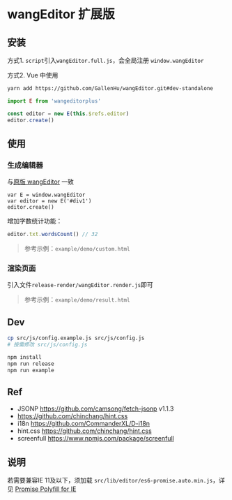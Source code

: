 
# wangEditor 扩展版

## 安装
方式1. `script`引入`wangEditor.full.js`，会全局注册 `window.wangEditor`

方式2. Vue 中使用
```sh
yarn add https://github.com/GallenHu/wangEditor.git#dev-standalone
```

```js
import E from 'wangeditorplus'

const editor = new E(this.$refs.editor)
editor.create()
```

## 使用
### 生成编辑器
与[原版 wangEditor](https://github.com/wangfupeng1988/wangEditor) 一致
```
var E = window.wangEditor
var editor = new E('#div1')
editor.create()
```

增加字数统计功能：
```js
editor.txt.wordsCount() // 32
```

> 参考示例：`example/demo/custom.html`

### 渲染页面
引入文件`release-render/wangEditor.render.js`即可


> 参考示例：`example/demo/result.html`

## Dev
```sh
cp src/js/config.example.js src/js/config.js
# 按需修改 src/js/config.js

npm install
npm run release
npm run example
```

## Ref
- JSONP https://github.com/camsong/fetch-jsonp v1.1.3
- https://github.com/chinchang/hint.css
- i18n  https://github.com/CommanderXL/D-i18n
- hint.css https://github.com/chinchang/hint.css
- screenfull https://www.npmjs.com/package/screenfull

## 说明
若需要兼容IE 11及以下，须加载 `src/lib/editor/es6-promise.auto.min.js`，详见 [Promise Polyfill for IE](https://github.com/camsong/fetch-jsonp#promise-polyfill-for-ie)
